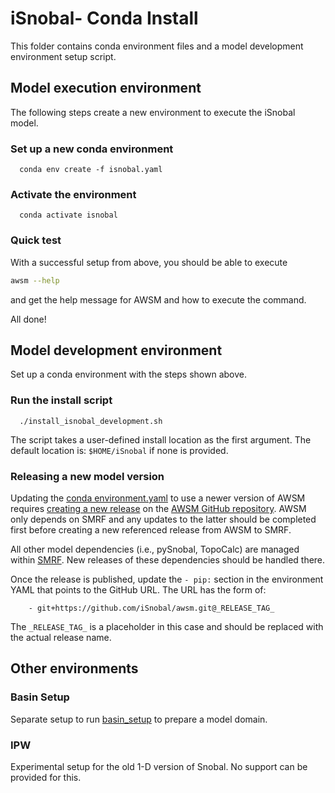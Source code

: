 # iSnobal- Conda Install

This folder contains conda environment files and a model development environment
setup script.

## Model execution environment
The following steps create a new environment to execute the iSnobal model.

### Set up a new conda environment
```
  conda env create -f isnobal.yaml
```

### Activate the environment
```
  conda activate isnobal
```

### Quick test
With a successful setup from above, you should be able to execute
```bash
awsm --help
```
and get the help message for AWSM and how to execute the command.

All done!

## Model development environment
Set up a conda environment with the steps shown above.

### Run the install script
```
  ./install_isnobal_development.sh
```
The script takes a user-defined install location as the first argument. The
default location is: `$HOME/iSnobal` if none is provided.

### Releasing a new model version
Updating the [conda environment.yaml](isnobal.yaml) to use a newer version
of AWSM requires [creating a new release](https://docs.github.com/en/repositories/releasing-projects-on-github/managing-releases-in-a-repository#creating-a-release) 
on the [AWSM GitHub repository](https://github.com/iSnobal/awsm). AWSM
only depends on SMRF and any updates to the latter should be completed first
before creating a new referenced release from AWSM to SMRF.

All other model dependencies (i.e., pySnobal, TopoCalc) are managed within
[SMRF](https://github.com/iSnobal/smrf). New releases of these dependencies
should be handled there.

Once the release is published, update the `- pip:` section in the environment YAML
that points to the GitHub URL. The URL has the form of:  
```
    - git+https://github.com/iSnobal/awsm.git@_RELEASE_TAG_
```
The `_RELEASE_TAG_` is a placeholder in this case and should be replaced with
the actual release name.

## Other environments
### Basin Setup
Separate setup to run [basin_setup](https://github.com/USDA-ARS-NWRC/basin_setup)
to prepare a model domain.

### IPW
Experimental setup for the old 1-D version of Snobal. No support can be provided
for this.

